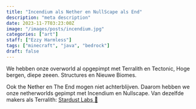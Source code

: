 ```yaml
---
title: "Incendium als Nether en NullScape als End"
description: "meta description"
date: 2023-11-7T03:23:00Z
image: "/images/posts/incendium.jpg"
categories: ["art"]
staff: ["Ezzy Harmless"]
tags: ["minecraft", "java", "bedrock"]
draft: false
---
```


We hebben onze overworld al opgepimpt met Terralith en Tectonic, Hoge bergen, diepe zeeen. Structures en Nieuwe Biomes.

Ook the Nether en The End mogen niet achterblijven. Daarom hebben we onze netherworlds gepimpt met Incendium en Nullscape. Van dezelfde makers als Terralith: [Stardust Labs 🔗](https://www.stardustlabs.net/projects)
